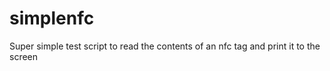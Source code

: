 # simplenfc
 
Super simple test script to read the contents of an nfc tag and print it to the screen
